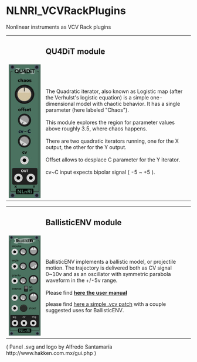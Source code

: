 <h1>NLNRI_VCVRackPlugins</h1>
<p>Nonlinear instruments as VCV Rack plugins<br/></p>
<table width="100%"><tr><td width="20%"></td><td width="80%"><h2>QU4DiT module</h2></td></tr>
  <tr><td>
<img src="https://github.com/NonLinearInstruments/NLNRI_VCVRackPlugins/blob/master/res/QU4DiT_shot.jpg"/></td><td>
<p>The Quadratic iterator, also known as Logistic map (after the Verhulst's logistic equation) is a simple one-dimensional model with chaotic behavior. It has a single parameter (here labeled "Chaos").<br/><br/>
This module explores the region for parameter values above roughly 3.5, where chaos happens.<br/><br/>
There are two quadratic iterators running, one for the X output, the other for the Y output.<br/><br/>
Offset allows to desplace C parameter for the Y iterator.<br/><br/>
  cv~C input expects bipolar signal ( -5 ~ +5 ).</p></td></tr>
  </table>
<table width="100%"><tr><td width="20%"></td><td width="80%"><h2>BallisticENV module</h2></td></tr>
  <tr><td>
<img src="https://github.com/NonLinearInstruments/NLNRI_VCVRackPlugins/blob/master/res/BallisticENV_shot_1.jpg"/></td><td><p>BallisticENV implements a ballistic model, or projectile motion. The trajectory is delivered both as CV signal 0~10v and as an oscillator with symmetric parabola waveform in the +/-5v range.<br/><br/>Please find <a href="https://github.com/NonLinearInstruments/NLNRI_VCVRackPlugins/blob/master/res/BallisticENV_notes.pdf" target="_blank"><b>here the user manual</b></a></p>
    <p>please find <a href="https://github.com/NonLinearInstruments/NLNRI_VCVRackPlugins/blob/master/res/BallisticENV_examples.vcv" target="_blank">here a simple .vcv patch</a> with a couple suggested uses for BallisticENV.</p></td></tr>
  </table>
<p>( Panel .svg and logo by Alfredo Santamaría http://www.hakken.com.mx/gui.php )</p>
